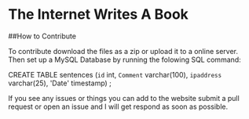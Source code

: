 # The Internet Writes A Book

##How to Contribute

To contribute download the files as a zip or upload it to a online server. Then set up a MySQL Database by running the folowing SQL command:

CREATE TABLE sentences
	(`id` int, `Comment` varchar(100), `ipaddress` varchar(25), 'Date' timestamp)
;
	
If you see any issues or things you can add to the website submit a pull request or open an issue and I will get respond as soon as possible.
